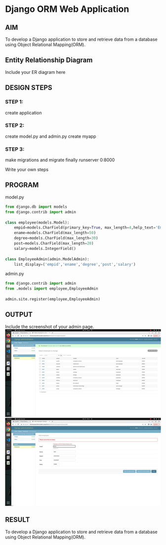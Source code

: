 # Django ORM Web Application

## AIM
To develop a Django application to store and retrieve data from a database using Object Relational Mapping(ORM).

## Entity Relationship Diagram

Include your ER diagram here

## DESIGN STEPS

### STEP 1:
create application 

### STEP 2:
create model.py and admin.py
create myapp

### STEP 3:
make migrations and migrate
finally runserver 0:8000

Write your own steps

## PROGRAM

model.py
```python
from django.db import models
from django.contrib import admin

class employee(models.Model):
    empid=models.CharField(primary_key=True, max_length=4,help_text='Employee ID')
    ename=models.CharField(max_length=50)
    degree=models.CharField(max_length=30)
    post=models.CharField(max_length=20)
    salary=models.IntegerField()

class EmployeeAdmin(admin.ModelAdmin):
    list_display=('empid','ename','degree','post','salary')
```
admin.py
```python
from django.contrib import admin
from .models import employee,EmployeeAdmin

admin.site.register(employee,EmployeeAdmin)
```

## OUTPUT

Include the screenshot of your admin page.
![Screenshot of admin page](./images/employeecreate.png)
![Screenshot of primary_key_check](./images/employeecreatesameno.png)

## RESULT

To develop a Django application to store and retrieve data from a database using Object Relational Mapping(ORM).
